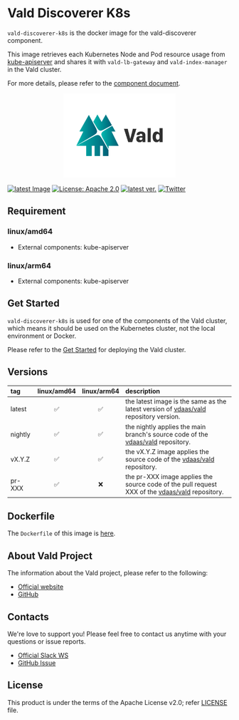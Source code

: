 # Vald Discoverer K8s

<!-- introduction sentence -->

`vald-discoverer-k8s` is the docker image for the vald-discoverer component.

This image retrieves each Kubernetes Node and Pod resource usage from [kube-apiserver](https://kubernetes.io/docs/reference/command-line-tools-reference/kube-apiserver/) and shares it with `vald-lb-gateway` and `vald-index-manager` in the Vald cluster.

<!-- FIXME: document URL -->

For more details, please refer to the [component document](https://vald.vdaas.org/docs/overview/component/discoverer).

<div align="center">
    <img src="https://github.com/vdaas/vald/blob/main/assets/image/readme.svg?raw=true" width="50%" />
</div>

[![latest Image](https://img.shields.io/docker/v/vdaas/vald-discoverer-k8s/latest?label=vald-discoverer-k8s)](https://hub.docker.com/r/vdaas/vald-discoverer-k8s/tags?page=1&name=latest)
[![License: Apache 2.0](https://img.shields.io/github/license/vdaas/vald.svg?style=flat-square)](https://opensource.org/licenses/Apache-2.0)
[![latest ver.](https://img.shields.io/github/release/vdaas/vald.svg?style=flat-square)](https://github.com/vdaas/vald/releases/latest)
[![Twitter](https://img.shields.io/badge/twitter-follow-blue?logo=twitter&style=flat-square)](https://twitter.com/vdaas_vald)

## Requirement

<!-- FIXME: If image has some requirements, describe here with :warning: emoji -->

### linux/amd64

- External components: kube-apiserver

### linux/arm64

- External components: kube-apiserver

## Get Started

<!-- Get Started -->
<!-- Vald Agent NGT requires more chapter Agent Standalone -->

`vald-discoverer-k8s` is used for one of the components of the Vald cluster, which means it should be used on the Kubernetes cluster, not the local environment or Docker.

Please refer to the [Get Started](https://vald.vdaas.org/docs/tutorial/get-started) for deploying the Vald cluster.

## Versions

| tag     | linux/amd64 | linux/arm64 | description                                                                                                                     |
| :------ | :---------: | :---------: | :------------------------------------------------------------------------------------------------------------------------------ |
| latest  |     ✅      |     ✅      | the latest image is the same as the latest version of [vdaas/vald](https://github.com/vdaas/vald) repository version.           |
| nightly |     ✅      |     ✅      | the nightly applies the main branch's source code of the [vdaas/vald](https://github.com/vdaas/vald) repository.                |
| vX.Y.Z  |     ✅      |     ✅      | the vX.Y.Z image applies the source code of the [vdaas/vald](https://github.com/vdaas/vald) repository.                         |
| pr-XXX  |     ✅      |     ❌      | the pr-XXX image applies the source code of the pull request XXX of the [vdaas/vald](https://github.com/vdaas/vald) repository. |

## Dockerfile

<!-- FIXME -->

The `Dockerfile` of this image is [here](https://github.com/vdaas/vald/blob/main/dockers/discoverer/k8s/Dockerfile).

## About Vald Project

<!-- About Vald Project -->
<!-- This chapter is static -->

The information about the Vald project, please refer to the following:

- [Official website](https://vald.vdaas.org)
- [GitHub](https://github.com/vdaas/vald)

## Contacts

We're love to support you!
Please feel free to contact us anytime with your questions or issue reports.

- [Official Slack WS](https://join.slack.com/t/vald-community/shared_invite/zt-db2ky9o4-R_9p2sVp8xRwztVa8gfnPA)
- [GitHub Issue](https://github.com/vdaas/vald/issues)

## License

This product is under the terms of the Apache License v2.0; refer [LICENSE](https://github.com/vdaas/vald/blob/main/LICENSE) file.
